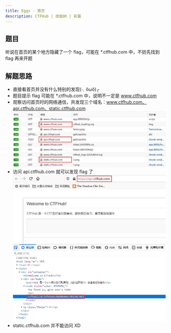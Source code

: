 ```yaml
---
title: Eggs - 首页
description: CTFHub | 技能树 | 彩蛋
---
```


## 题目

听说在首页的某个地方隐藏了一个 flag，可能在 *.ctfhub.com 中，不妨先找到 flag 再来开题

## 解题思路

- 直接看首页并没有什么特别的发现(╮ŏωŏ)╭
- 题目提示 flag 可能在 *.ctfhub.com 中，说明不一定是 www.ctfhub.com
- 观察访问首页时的网络通信，共发现三个域名：www.ctfhub.com、api.ctfhub.com、static.ctfhub.com<br>
![发向三个域名的请求](img/ctfhub_index01.jpg)
- 访问 api.ctfhub.com 就可以发现 flag 了<br>
![使用开发者查看器](img/ctfhub_index02.jpg)
- static.ctfhub.com 并不能访问 XD